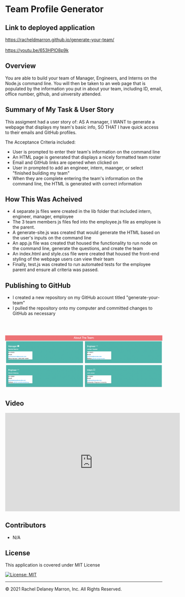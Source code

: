 # Team Profile Generator

## Link to deployed application 
<a href="https://racheldmarron.github.io/generate-your-team/">https://racheldmarron.github.io/generate-your-team/</a><br><br>
<a href="https://youtu.be/653HPlO8p9k">https://youtu.be/653HPlO8p9k</a>

## Overview 
You are able to build your team of Manager, Engineers, and Interns on the Node.js command line. You will then be taken to an web page that is populated by the information you put in about your team, including ID, email, office number, github, and uinversity attended. 

## Summary of My Task & User Story 
This assigment had a user story of: AS A manager, I WANT to generate a webpage that displays my team's basic info, SO THAT I have quick access to their emails and GitHub profiles. 

The Acceptance Criteria included: 
<ul><li>User is prompted to enter their team's information on the command line</li>
<li>An HTML page is generated that displays a nicely formatted team roster</li>
<li>Email and GitHub links are opened when clicked on</li>
<li>User in prompted to add an engineer, intern, maanger, or select "finished building my team"</li>
<li>When they are complete entering the team's information on the command line, the HTML is generated with correct information</li></ul>

## How This Was Acheived
<ul>
<li>4 separate js files were created in the lib folder that included intern, engineer, manager, employee</li>
<li>The 3 team members js files fed into the employee.js file as employee is the parent.</li>
<li>A generate-site.js was created that would generate the HTML based on the user's inputs on the command line</li>
<li>An app.js file was created that housed the functionality to run node on the command line, generate the questions, and create the team</li>
<li>An index.html and style.css file were created that housed the front-end styling of the webpage users can view their team</li>
<li>Finally, test.js was created to run automated tests for the employee parent and ensure all criteria was passed.</li>
  </ul>

## Publishing to GitHub
<ul>
  <li>I created a new repository on my GitHub account titled "generate-your-team"</li>
  <li>I pulled the repository onto my computer and committed changes to GitHub as necessary</li>
</ul>
<br><br> 

![](./assets/team-profile-1.png)

## Video 
<iframe width="560" height="315" src="https://www.youtube.com/embed/653HPlO8p9k" title="YouTube video player" frameborder="0" allow="accelerometer; autoplay; clipboard-write; encrypted-media; gyroscope; picture-in-picture" allowfullscreen></iframe>

## Contributors

- N/A

## License

This application is covered under MIT License    

[![License: MIT](https://img.shields.io/badge/License-MIT-blue.svg)](https://opensource.org/licenses/MIT)

- - -

© 2021 Rachel Delaney Marron, Inc. All Rights Reserved.
